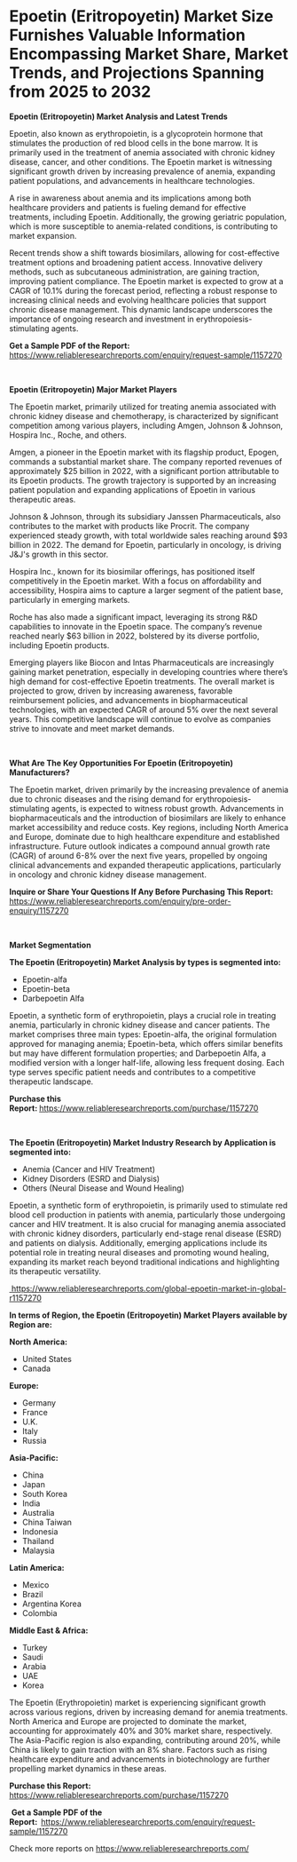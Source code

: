 <p><h1>Epoetin (Eritropoyetin) Market Size Furnishes Valuable Information Encompassing Market Share, Market Trends, and Projections Spanning from 2025 to 2032</h1></p><p><strong>Epoetin (Eritropoyetin) Market Analysis and Latest Trends</strong></p>
<p><p>Epoetin, also known as erythropoietin, is a glycoprotein hormone that stimulates the production of red blood cells in the bone marrow. It is primarily used in the treatment of anemia associated with chronic kidney disease, cancer, and other conditions. The Epoetin market is witnessing significant growth driven by increasing prevalence of anemia, expanding patient populations, and advancements in healthcare technologies. </p><p>A rise in awareness about anemia and its implications among both healthcare providers and patients is fueling demand for effective treatments, including Epoetin. Additionally, the growing geriatric population, which is more susceptible to anemia-related conditions, is contributing to market expansion. </p><p>Recent trends show a shift towards biosimilars, allowing for cost-effective treatment options and broadening patient access. Innovative delivery methods, such as subcutaneous administration, are gaining traction, improving patient compliance. The Epoetin market is expected to grow at a CAGR of 10.1% during the forecast period, reflecting a robust response to increasing clinical needs and evolving healthcare policies that support chronic disease management. This dynamic landscape underscores the importance of ongoing research and investment in erythropoiesis-stimulating agents.</p></p>
<p><strong>Get a Sample PDF of the Report:&nbsp;</strong> <a href="https://www.reliableresearchreports.com/enquiry/request-sample/1157270?utm_campaign=2253&utm_medium=2&utm_source=Github&utm_content=ia&utm_term=09032025&utm_id=epoetin-eritropoyetin">https://www.reliableresearchreports.com/enquiry/request-sample/1157270</a></p>
<p>&nbsp;</p>
<p><strong>Epoetin (Eritropoyetin) Major Market Players</strong></p>
<p><p>The Epoetin market, primarily utilized for treating anemia associated with chronic kidney disease and chemotherapy, is characterized by significant competition among various players, including Amgen, Johnson & Johnson, Hospira Inc., Roche, and others. </p><p>Amgen, a pioneer in the Epoetin market with its flagship product, Epogen, commands a substantial market share. The company reported revenues of approximately $25 billion in 2022, with a significant portion attributable to its Epoetin products. The growth trajectory is supported by an increasing patient population and expanding applications of Epoetin in various therapeutic areas.</p><p>Johnson & Johnson, through its subsidiary Janssen Pharmaceuticals, also contributes to the market with products like Procrit. The company experienced steady growth, with total worldwide sales reaching around $93 billion in 2022. The demand for Epoetin, particularly in oncology, is driving J&J's growth in this sector.</p><p>Hospira Inc., known for its biosimilar offerings, has positioned itself competitively in the Epoetin market. With a focus on affordability and accessibility, Hospira aims to capture a larger segment of the patient base, particularly in emerging markets.</p><p>Roche has also made a significant impact, leveraging its strong R&D capabilities to innovate in the Epoetin space. The company’s revenue reached nearly $63 billion in 2022, bolstered by its diverse portfolio, including Epoetin products.</p><p>Emerging players like Biocon and Intas Pharmaceuticals are increasingly gaining market penetration, especially in developing countries where there’s high demand for cost-effective Epoetin treatments. The overall market is projected to grow, driven by increasing awareness, favorable reimbursement policies, and advancements in biopharmaceutical technologies, with an expected CAGR of around 5% over the next several years. This competitive landscape will continue to evolve as companies strive to innovate and meet market demands.</p></p>
<p>&nbsp;</p>
<p><strong>What Are The Key Opportunities For Epoetin (Eritropoyetin) Manufacturers?</strong></p>
<p><p>The Epoetin market, driven primarily by the increasing prevalence of anemia due to chronic diseases and the rising demand for erythropoiesis-stimulating agents, is expected to witness robust growth. Advancements in biopharmaceuticals and the introduction of biosimilars are likely to enhance market accessibility and reduce costs. Key regions, including North America and Europe, dominate due to high healthcare expenditure and established infrastructure. Future outlook indicates a compound annual growth rate (CAGR) of around 6-8% over the next five years, propelled by ongoing clinical advancements and expanded therapeutic applications, particularly in oncology and chronic kidney disease management.</p></p>
<p><strong>Inquire or Share Your Questions If Any Before Purchasing This Report:</strong> <a href="https://www.reliableresearchreports.com/enquiry/pre-order-enquiry/1157270?utm_campaign=2253&utm_medium=2&utm_source=Github&utm_content=ia&utm_term=09032025&utm_id=epoetin-eritropoyetin">https://www.reliableresearchreports.com/enquiry/pre-order-enquiry/1157270</a></p>
<p>&nbsp;</p>
<p><strong>Market Segmentation</strong></p>
<p><strong>The Epoetin (Eritropoyetin) Market Analysis by types is segmented into:</strong></p>
<p><ul><li>Epoetin-alfa</li><li>Epoetin-beta</li><li>Darbepoetin Alfa</li></ul></p>
<p><p>Epoetin, a synthetic form of erythropoietin, plays a crucial role in treating anemia, particularly in chronic kidney disease and cancer patients. The market comprises three main types: Epoetin-alfa, the original formulation approved for managing anemia; Epoetin-beta, which offers similar benefits but may have different formulation properties; and Darbepoetin Alfa, a modified version with a longer half-life, allowing less frequent dosing. Each type serves specific patient needs and contributes to a competitive therapeutic landscape.</p></p>
<p><strong>Purchase this Report:&nbsp;</strong><a href="https://www.reliableresearchreports.com/purchase/1157270?utm_campaign=2253&utm_medium=2&utm_source=Github&utm_content=ia&utm_term=09032025&utm_id=epoetin-eritropoyetin">https://www.reliableresearchreports.com/purchase/1157270</a></p>
<p>&nbsp;</p>
<p><strong>The Epoetin (Eritropoyetin) Market Industry Research by Application is segmented into:</strong></p>
<p><ul><li>Anemia (Cancer and HIV Treatment)</li><li>Kidney Disorders (ESRD and Dialysis)</li><li>Others (Neural Disease and Wound Healing)</li></ul></p>
<p><p>Epoetin, a synthetic form of erythropoietin, is primarily used to stimulate red blood cell production in patients with anemia, particularly those undergoing cancer and HIV treatment. It is also crucial for managing anemia associated with chronic kidney disorders, particularly end-stage renal disease (ESRD) and patients on dialysis. Additionally, emerging applications include its potential role in treating neural diseases and promoting wound healing, expanding its market reach beyond traditional indications and highlighting its therapeutic versatility.</p></p>
<p><a href="https://www.reliableresearchreports.com/global-epoetin-market-in-global-r1157270?utm_campaign=2253&utm_medium=2&utm_source=Github&utm_content=ia&utm_term=09032025&utm_id=epoetin-eritropoyetin">&nbsp;https://www.reliableresearchreports.com/global-epoetin-market-in-global-r1157270</a></p>
<p><strong>In terms of Region, the Epoetin (Eritropoyetin) Market Players available by Region are:</strong></p>
<p>
    <p> <strong> North America: </strong>
        <ul>
            <li>United States</li>
            <li>Canada</li>
        </ul>
        </p> 
    <p> <strong> Europe: </strong>
        <ul>
            <li>Germany</li>
            <li>France</li>
            <li>U.K.</li>
            <li>Italy</li>
            <li>Russia</li>
        </ul>
        </p> 
    <p> <strong> Asia-Pacific: </strong>
        <ul>
            <li>China</li>
            <li>Japan</li>
            <li>South Korea</li>
            <li>India</li>
            <li>Australia</li>
            <li>China Taiwan</li>
            <li>Indonesia</li>
            <li>Thailand</li>
            <li>Malaysia</li>
        </ul>
        </p> 
    <p> <strong> Latin America: </strong>
        <ul>
            <li>Mexico</li>
            <li>Brazil</li>
            <li>Argentina Korea</li>
            <li>Colombia</li>
        </ul>
        </p> 
    <p> <strong> Middle East & Africa: </strong>
        <ul>
            <li>Turkey</li>
            <li>Saudi</li>
            <li>Arabia</li>
            <li>UAE</li>
            <li>Korea</li>
        </ul>
    </p>
    </p>
<p><p>The Epoetin (Erythropoietin) market is experiencing significant growth across various regions, driven by increasing demand for anemia treatments. North America and Europe are projected to dominate the market, accounting for approximately 40% and 30% market share, respectively. The Asia-Pacific region is also expanding, contributing around 20%, while China is likely to gain traction with an 8% share. Factors such as rising healthcare expenditure and advancements in biotechnology are further propelling market dynamics in these areas.</p></p>
<p><strong>Purchase this Report: </strong><a href="https://www.reliableresearchreports.com/purchase/1157270?utm_campaign=2253&utm_medium=2&utm_source=Github&utm_content=ia&utm_term=09032025&utm_id=epoetin-eritropoyetin">https://www.reliableresearchreports.com/purchase/1157270</a></p>
<p>&nbsp;<strong>Get a Sample PDF of the Report:&nbsp;&nbsp;</strong><a href="https://www.reliableresearchreports.com/enquiry/request-sample/1157270?utm_campaign=2253&utm_medium=2&utm_source=Github&utm_content=ia&utm_term=09032025&utm_id=epoetin-eritropoyetin">https://www.reliableresearchreports.com/enquiry/request-sample/1157270</a></p>
<p><strong></strong></p>
<p>Check more reports on <a href="https://www.reliableresearchreports.com/?utm_campaign=2253&utm_medium=2&utm_source=Github&utm_content=ia&utm_term=09032025&utm_id=epoetin-eritropoyetin">https://www.reliableresearchreports.com/</a></p>
